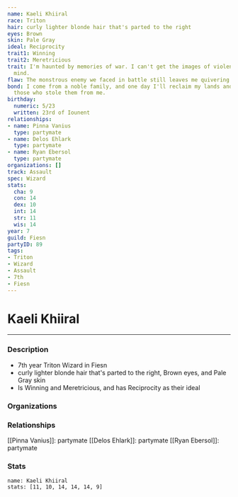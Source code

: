 ```yaml
---
name: Kaeli Khiiral
race: Triton
hair: curly lighter blonde hair that's parted to the right
eyes: Brown
skin: Pale Gray
ideal: Reciprocity
trait1: Winning
trait2: Meretricious
trait: I'm haunted by memories of war. I can't get the images of violence out of my
  mind.
flaw: The monstrous enemy we faced in battle still leaves me quivering with fear.
bond: I come from a noble family, and one day I'll reclaim my lands and title from
  those who stole them from me.
birthday:
  numeric: 5/23
  written: 23rd of Iounent
relationships:
- name: Pinna Vanius
  type: partymate
- name: Delos Ehlark
  type: partymate
- name: Ryan Ebersol
  type: partymate
organizations: []
track: Assault
spec: Wizard
stats:
  cha: 9
  con: 14
  dex: 10
  int: 14
  str: 11
  wis: 14
year: 7
guild: Fiesn
partyID: 89
tags:
- Triton
- Wizard
- Assault
- 7th
- Fiesn
---
```

# Kaeli Khiiral
---
### Description
- 7th year Triton Wizard in Fiesn
- curly lighter blonde hair that's parted to the right, Brown eyes, and Pale Gray skin
- Is Winning and Meretricious, and has Reciprocity as their ideal

### Organizations
### Relationships
[[Pinna Vanius]]: partymate
[[Delos Ehlark]]: partymate
[[Ryan Ebersol]]: partymate
### Stats
```statblock
name: Kaeli Khiiral
stats: [11, 10, 14, 14, 14, 9]
```